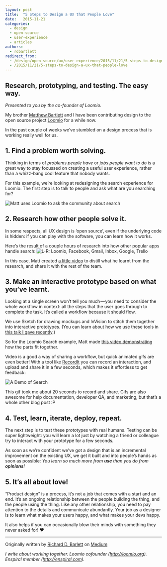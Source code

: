 ```yaml
---
layout: post
title:  "5 Steps to Design a UX that People Love"
date:   2015-11-21
categories: 
  - design
  - open-source
  - user-experience
  - articles
authors: 
  - rdbartlett 
redirect_from:
  - /design/open-source/ux/user-experience/2015/11/21/5-steps-to-design-a-ux-that-people-love.html
  - /2015/11/21/5-steps-to-design-a-ux-that-people-love
---
```


## Research, prototyping, and testing. The easy way.
*Presented to you by the co-founder of Loomio.*

My brother [Matthew Bartlett](https://medium.com/u/521536fcadc7) and I have been contributing design to the open source project [Loomio](http://loomio.org/) for a while now.

In the past couple of weeks we’ve stumbled on a design process that is working really well for us.

## 1. Find a problem worth solving.

Thinking in terms of *problems people have* or *jobs people want to do* is a great way to stay focussed on creating a useful user experience, rather than a whizz-bang cool feature that nobody wants.

For this example, we’re looking at redesigning the search experience for Loomio. The first step is to talk to people and ask what are you searching for?

![Matt uses Loomio to ask the community about search](http://opensourcedesign.net/images/asking-loomio-community-about-search.png)

## 2. Research how other people solve it.

In some respects, all UX design is ‘open source’, even if the underlying code is hidden: if you can play with the software, you can learn how it works.

Here’s the result of a couple hours of research into how other popular apps handle search:
![L-R: Loomio, Facebook, Gmail, Inbox, Google, Trello](http://opensourcedesign.net/images/researching-how-apps-do-search.png)

In this case, Matt created [a little video](https://youtu.be/LtT0_zjNyAk) to distill what he learnt from the research, and share it with the rest of the team.

## 3. Make an interactive prototype based on what you’ve learnt.

Looking at a single screen won’t tell you much — you need to consider the whole workflow in context: all the steps that the user goes through to complete the task. It’s called a workflow because it should flow.

We use Sketch for drawing mockups and InVision to stitch them together into interactive prototypes. (You can learn about how we use these tools in [this talk I gave recently](http://blog.loomio.org/2015/07/07/design-for-developers/).)

So for the Loomio Search example, Matt made [this video demonstrating](https://youtu.be/4xhG_9BnNZQ) how the parts fit together.

Video is a good a way of sharing a workflow, but quick animated gifs are even better! With a tool like [RecordIt](http://recordit.co/) you can record an interaction, and upload and share it in a few seconds, which makes it effortless to get feedback:

![A Demo of Search](http://opensourcedesign.net/images/search-demo.gif)

This gif took me about 20 seconds to record and share. Gifs are also awesome for help documentation, developer QA, and marketing, but that’s a whole other blog post :P

## 4. Test, learn, iterate, deploy, repeat.

The next step is to test these prototypes with real humans. Testing can be super lightweight: you will learn a lot just by watching a friend or colleague try to interact with your prototype for a few seconds.

As soon as we’re confident we’ve got a design that is an incremental improvement on the existing UX, we get it built and into people’s hands as soon as possible: *You learn so much more from **use** than you do from **opinions**!*

## 5. It’s all about love!

“Product design” is a process, it’s not a job that comes with a start and an end. It’s an ongoing relationship between the people building the thing, and the people using the thing. Like any other relationship, you need to pay attention to the details and communicate abundantly. Your job as a designer is to learn what makes your users happy, and what makes your devs happy.

It also helps if you can occasionally blow their minds with something they never asked for! ♥

---

Originally written by [Richard D. Barlett](https://medium.com/@richdecibels) on [Medium](https://medium.com/open-source-design/open-source-design-just-steal-everything-5c44ca793721#.dwn7xt73a)

*I write about working together. Loomio cofounder (http://loomio.org). Enspiral member (http://enspiral.com).*
